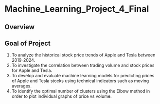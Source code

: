 # Machine_Learning_Project_4_Final

## Overview

## Goal of Project 
1. To analyze the historical stock price trends of Apple and Tesla between 2019-2024.
2. To investigate the correlation between trading volume and stock prices for Apple and Tesla.
3. To develop and evaluate machine learning models for predicting prices of Apple and Tesla stocks using technical indicators such as moving averages.
4. To identify the optimal number of clusters using the Elbow method in order to plot individual graphs of price vs volume.

